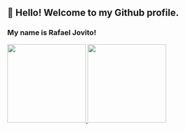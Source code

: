 ## 👋 Hello! Welcome to my Github profile. 
### My name is Rafael Jovito!

<div>
<a href="https://github.com/RafaelJovito">
<img height="180em" src="https://github-readme-stats.vercel.app/api/top-langs/?username=RafaelJovito&layout=compact&langs_count=7&theme=dracula"/>
<img height="180em" src="https://github-readme-stats.vercel.app/api?username=RafaelJovito&show_icons=true&theme=dracula&include_all_commits=true&count_private=true"/>
</div>

<!--
**RafaelJovito/RafaelJovito** is a ✨ _special_ ✨ repository because its `README.md` (this file) appears on your GitHub profile.

Here are some ideas to get you started:

- 🔭 I’m currently working on ...
- 🌱 I’m currently learning ...
- 👯 I’m looking to collaborate on ...
- 🤔 I’m looking for help with ...
- 💬 Ask me about ...
- 📫 How to reach me: ...
- 😄 Pronouns: ...
- ⚡ Fun fact: ...
-->
